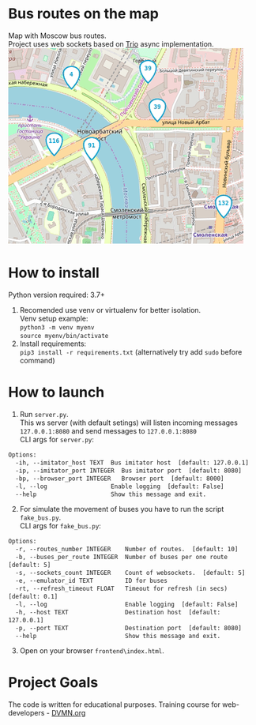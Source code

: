 # Bus routes on the map 
Map with Moscow bus routes. \
Project uses web sockets based on [Trio](https://github.com/python-trio/trio) async implementation. \
![](pics/buses.gif)
# How to install
Python version required: 3.7+
1. Recomended use venv or virtualenv for better isolation.\
   Venv setup example: \
   `python3 -m venv myenv`\
   `source myenv/bin/activate`
2. Install requirements: \
   `pip3 install -r requirements.txt` (alternatively try add `sudo` before command)

# How to launch
1) Run `server.py`. \
This ws server (with default setings) will listen incoming messages `127.0.0.1:8080` and send messages to `127.0.0.1:8080`\
CLI args for `server.py`:
```
Options:
  -ih, --imitator_host TEXT  Bus imitator host  [default: 127.0.0.1]
  -ip, --imitator_port INTEGER  Bus imitator port  [default: 8080]
  -bp, --browser_port INTEGER   Browser port  [default: 8000]
  -l, --log                  Enable logging  [default: False]
  --help                     Show this message and exit.

```
2) For simulate the movement of buses you have to run the script `fake_bus.py`. \
CLI args for `fake_bus.py`:
```
Options:
  -r, --routes_number INTEGER    Number of routes.  [default: 10]
  -b, --buses_per_route INTEGER  Number of buses per one route  [default: 5]
  -s, --sockets_count INTEGER    Count of websockets.  [default: 5]
  -e, --emulator_id TEXT         ID for buses
  -rt, --refresh_timeout FLOAT   Timeout for refresh (in secs)  [default: 0.1]
  -l, --log                      Enable logging  [default: False]
  -h, --host TEXT                Destination host  [default: 127.0.0.1]
  -p, --port TEXT                Destination port  [default: 8080]
  --help                         Show this message and exit.
```
3) Open on your browser `frontend\index.html`.


# Project Goals
The code is written for educational purposes. Training course for web-developers - [DVMN.org](https://dvmn.org)
